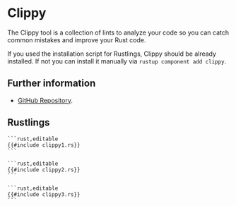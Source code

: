 # Clippy

The Clippy tool is a collection of lints to analyze your code so you can catch common mistakes and improve your Rust code.

If you used the installation script for Rustlings, Clippy should be already installed.
If not you can install it manually via `rustup component add clippy`.

## Further information

- [GitHub Repository](https://github.com/rust-lang/rust-clippy).

## Rustlings

~~~admonish note title="clippy1" collapsible=true
```rust,editable
{{#include clippy1.rs}}
```
~~~

~~~admonish note title="clippy2" collapsible=true
```rust,editable
{{#include clippy2.rs}}
```
~~~

~~~admonish note title="clippy3" collapsible=true
```rust,editable
{{#include clippy3.rs}}
```
~~~
